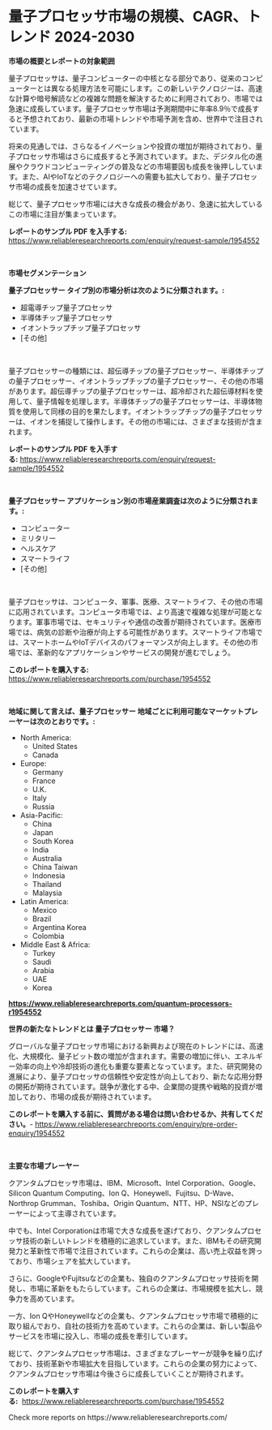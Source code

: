 <p><h1>量子プロセッサ市場の規模、CAGR、トレンド 2024-2030</h1></p><p><strong>市場の概要とレポートの対象範囲</strong></p>
<p><p>量子プロセッサは、量子コンピューターの中核となる部分であり、従来のコンピューターとは異なる処理方法を可能にします。この新しいテクノロジーは、高速な計算や暗号解読などの複雑な問題を解決するために利用されており、市場では急速に成長しています。量子プロセッサ市場は予測期間中に年率8.9％で成長すると予想されており、最新の市場トレンドや市場予測を含め、世界中で注目されています。</p><p>将来の見通しでは、さらなるイノベーションや投資の増加が期待されており、量子プロセッサ市場はさらに成長すると予測されています。また、デジタル化の進展やクラウドコンピューティングの普及などの市場要因も成長を後押ししています。また、AIやIoTなどのテクノロジーへの需要も拡大しており、量子プロセッサ市場の成長を加速させています。</p><p>総じて、量子プロセッサ市場には大きな成長の機会があり、急速に拡大しているこの市場に注目が集まっています。</p></p>
<p><strong>レポートのサンプル PDF を入手する:</strong> <a href="https://www.reliableresearchreports.com/enquiry/request-sample/1954552">https://www.reliableresearchreports.com/enquiry/request-sample/1954552</a></p>
<p>&nbsp;</p>
<p><strong>市場セグメンテーション</strong></p>
<p><strong>量子プロセッサー タイプ別の市場分析は次のように分類されます。:</strong></p>
<p><ul><li>超電導チップ量子プロセッサ</li><li>半導体チップ量子プロセッサ</li><li>イオントラップチップ量子プロセッサ</li><li>[その他]</li></ul></p>
<p>&nbsp;</p>
<p><p>量子プロセッサーの種類には、超伝導チップの量子プロセッサー、半導体チップの量子プロセッサー、イオントラップチップの量子プロセッサー、その他の市場があります。超伝導チップの量子プロセッサーは、超冷却された超伝導材料を使用して、量子情報を処理します。半導体チップの量子プロセッサーは、半導体物質を使用して同様の目的を果たします。イオントラップチップの量子プロセッサーは、イオンを捕捉して操作します。その他の市場には、さまざまな技術が含まれます。</p></p>
<p><strong>レポートのサンプル PDF を入手する:</strong>&nbsp;<a href="https://www.reliableresearchreports.com/enquiry/request-sample/1954552">https://www.reliableresearchreports.com/enquiry/request-sample/1954552</a></p>
<p>&nbsp;</p>
<p><strong> 量子プロセッサー アプリケーション別の市場産業調査は次のように分類されます。:</strong></p>
<p><ul><li>コンピューター</li><li>ミリタリー</li><li>ヘルスケア</li><li>スマートライフ</li><li>[その他]</li></ul></p>
<p>&nbsp;</p>
<p><p>量子プロセッサは、コンピュータ、軍事、医療、スマートライフ、その他の市場に応用されています。コンピュータ市場では、より高速で複雑な処理が可能となります。軍事市場では、セキュリティや通信の改善が期待されています。医療市場では、病気の診断や治療が向上する可能性があります。スマートライフ市場では、スマートホームやIoTデバイスのパフォーマンスが向上します。その他の市場では、革新的なアプリケーションやサービスの開発が進むでしょう。</p></p>
<p><strong>このレポートを購入する:</strong>&nbsp; <a href="https://www.reliableresearchreports.com/purchase/1954552">https://www.reliableresearchreports.com/purchase/1954552</a></p>
<p>&nbsp;</p>
<p><strong>地域に関して言えば、量子プロセッサー 地域ごとに利用可能なマーケットプレーヤーは次のとおりです。:</strong></p>
<p><ul>
    <li>
        North America:
        <ul>
            <li>United States</li>
            <li>Canada</li>
        </ul>
    </li>
    <li>
        Europe:
        <ul>
            <li>Germany</li>
            <li>France</li>
            <li>U.K.</li>
            <li>Italy</li>
            <li>Russia</li>
        </ul>
    </li>
    <li>
        Asia-Pacific:
        <ul>
            <li>China</li>
            <li>Japan</li>
            <li>South Korea</li>
            <li>India</li>
            <li>Australia</li>
            <li>China Taiwan</li>
            <li>Indonesia</li>
            <li>Thailand</li>
            <li>Malaysia</li>
        </ul>
    </li>
    <li>
        Latin America:
        <ul>
            <li>Mexico</li>
            <li>Brazil</li>
            <li>Argentina Korea</li>
            <li>Colombia</li>
        </ul>
    </li>
    <li>
        Middle East & Africa:
        <ul>
            <li>Turkey</li>
            <li>Saudi</li>
            <li>Arabia</li>
            <li>UAE</li>
            <li>Korea</li>
        </ul>
    </li>
    </ul></p>
<p><strong><a href="https://www.reliableresearchreports.com/quantum-processors-r1954552">https://www.reliableresearchreports.com/quantum-processors-r1954552</a></strong>&nbsp;</p>
<p><strong>世界の新たなトレンドとは 量子プロセッサー 市場？</strong></p>
<p><p>グローバルな量子プロセッサ市場における新興および現在のトレンドには、高速化、大規模化、量子ビット数の増加が含まれます。需要の増加に伴い、エネルギー効率の向上や冷却技術の進化も重要な要素となっています。また、研究開発の進展により、量子プロセッサの信頼性や安定性が向上しており、新たな応用分野の開拓が期待されています。競争が激化する中、企業間の提携や戦略的投資が増加しており、市場の成長が期待されています。</p></p>
<p><strong>このレポートを購入する前に、質問がある場合は問い合わせるか、共有してください。</strong>- <a href="https://www.reliableresearchreports.com/enquiry/pre-order-enquiry/1954552">https://www.reliableresearchreports.com/enquiry/pre-order-enquiry/1954552</a></p>
<p>&nbsp;</p>
<p><strong>主要な市場プレーヤー</strong></p>
<p><p>クアンタムプロセッサ市場は、IBM、Microsoft、Intel Corporation、Google、Silicon Quantum Computing、Ion Q、Honeywell、Fujitsu、D-Wave、Northrop Grumman、Toshiba、Origin Quantum、NTT、HP、NSIなどのプレーヤーによって主導されています。</p><p>中でも、Intel Corporationは市場で大きな成長を遂げており、クアンタムプロセッサ技術の新しいトレンドを積極的に追求しています。また、IBMもその研究開発力と革新性で市場で注目されています。これらの企業は、高い売上収益を誇っており、市場シェアを拡大しています。</p><p>さらに、GoogleやFujitsuなどの企業も、独自のクアンタムプロセッサ技術を開発し、市場に革新をもたらしています。これらの企業は、市場規模を拡大し、競争力を高めています。</p><p>一方、Ion QやHoneywellなどの企業も、クアンタムプロセッサ市場で積極的に取り組んでおり、自社の技術力を高めています。これらの企業は、新しい製品やサービスを市場に投入し、市場の成長を牽引しています。</p><p>総じて、クアンタムプロセッサ市場は、さまざまなプレーヤーが競争を繰り広げており、技術革新や市場拡大を目指しています。これらの企業の努力によって、クアンタムプロセッサ市場は今後さらに成長していくことが期待されます。</p></p>
<p><strong>このレポートを購入する:</strong>&nbsp;&nbsp;<a href="https://www.reliableresearchreports.com/purchase/1954552">https://www.reliableresearchreports.com/purchase/1954552</a></p>
<p>Check more reports on https://www.reliableresearchreports.com/</p>